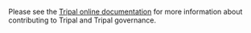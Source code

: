 Please see the [Tripal online documentation](https://tripal.readthedocs.io/en/latest/contributing/pull_requests.html#pull-request-pr-guideline) for more information about contributing to Tripal and Tripal governance.
